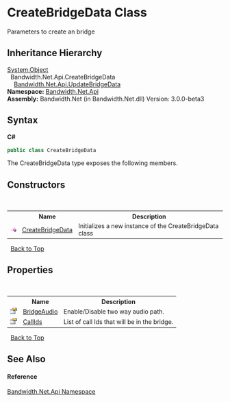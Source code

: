 ﻿# CreateBridgeData Class
 

Parameters to create an bridge


## Inheritance Hierarchy
<a href="http://msdn2.microsoft.com/en-us/library/e5kfa45b" target="_blank">System.Object</a><br />&nbsp;&nbsp;Bandwidth.Net.Api.CreateBridgeData<br />&nbsp;&nbsp;&nbsp;&nbsp;<a href ="T_Bandwidth_Net_Api_UpdateBridgeData.md">Bandwidth.Net.Api.UpdateBridgeData</a><br />
**Namespace:**&nbsp;<a href ="N_Bandwidth_Net_Api.md">Bandwidth.Net.Api</a><br />**Assembly:**&nbsp;Bandwidth.Net (in Bandwidth.Net.dll) Version: 3.0.0-beta3

## Syntax

**C#**<br />
``` C#
public class CreateBridgeData
```

The CreateBridgeData type exposes the following members.


## Constructors
&nbsp;<table><tr><th></th><th>Name</th><th>Description</th></tr><tr><td>![Public method](media/pubmethod.gif "Public method")</td><td><a href ="M_Bandwidth_Net_Api_CreateBridgeData__ctor.md">CreateBridgeData</a></td><td>
Initializes a new instance of the CreateBridgeData class</td></tr></table>&nbsp;
<a href="#createbridgedata-class">Back to Top</a>

## Properties
&nbsp;<table><tr><th></th><th>Name</th><th>Description</th></tr><tr><td>![Public property](media/pubproperty.gif "Public property")</td><td><a href ="P_Bandwidth_Net_Api_CreateBridgeData_BridgeAudio.md">BridgeAudio</a></td><td>
Enable/Disable two way audio path.</td></tr><tr><td>![Public property](media/pubproperty.gif "Public property")</td><td><a href ="P_Bandwidth_Net_Api_CreateBridgeData_CallIds.md">CallIds</a></td><td>
List of call Ids that will be in the bridge.</td></tr></table>&nbsp;
<a href="#createbridgedata-class">Back to Top</a>

## See Also


#### Reference
<a href ="N_Bandwidth_Net_Api.md">Bandwidth.Net.Api Namespace</a><br />